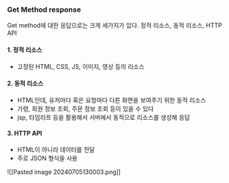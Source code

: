 ### Get Method response
Get method에 대한 응답으로는 크게 세가지가 있다. 정적 리소스, 동적 리소스, HTTP API

#### 1. 정적 리소스
- 고정된 HTML, CSS, JS, 이미지, 영상 등의 리소스

#### 2. 동적 리소스
- HTML인데, 유저마다 혹은 요청마다 다른 화면을 보여주기 위한 동적 리소스
- 가령, 회원 정보 조회, 주문 정보 조회 등이 있을 수 있다
- jsp, 타임리프 등을 활용해서 서버에서 동적으로 리소스를 생성해 응답

#### 3. HTTP API
- HTML이 아니라 데이터를 전달
- 주로 JSON 형식을 사용

![[Pasted image 20240705130003.png]]

